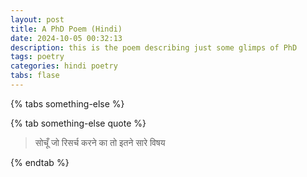 ```yaml
---
layout: post
title: A PhD Poem (Hindi)
date: 2024-10-05 00:32:13
description: this is the poem describing just some glimps of PhD
tags: poetry
categories: hindi poetry
tabs: flase
---
```


{% tabs something-else %}

{% tab something-else quote %}

> सोचूँ जो रिसर्च करने का तो इतने सारे विषय

{% endtab %}

